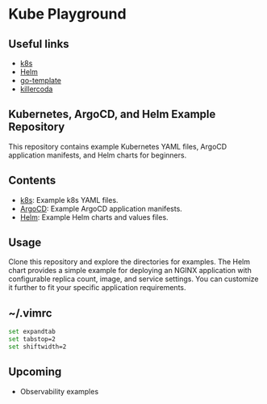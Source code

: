 # Kube Playground

## Useful links

- [k8s](https://kubernetes.io/docs/home/)
- [Helm](https://helm.sh/docs/intro/using_helm/)
- [go-template](https://developer.hashicorp.com/nomad/tutorials/templates/go-template-syntax)
- [killercoda](https://killercoda.com/login)
## Kubernetes, ArgoCD, and Helm Example Repository

This repository contains example Kubernetes YAML files, ArgoCD application manifests, and Helm charts for beginners.

## Contents

- [k8s](./k8s/README.md): Example k8s YAML files.
- [ArgoCD](./ArgoCD/README.md): Example ArgoCD application manifests.
- [Helm](./Helm/README.md): Example Helm charts and values files.

## Usage

Clone this repository and explore the directories for examples.
The Helm chart provides a simple example for deploying an NGINX application with configurable replica count, image, and service settings. You can customize it further to fit your specific application requirements.

## ~/.vimrc

```BASH
set expandtab
set tabstop=2
set shiftwidth=2
```

## Upcoming

- Observability examples
